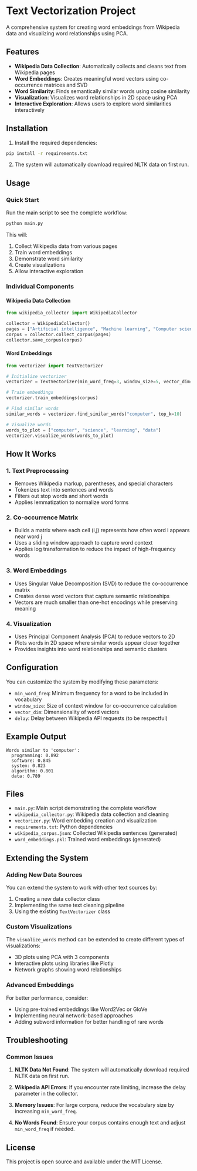 # Text Vectorization Project

A comprehensive system for creating word embeddings from Wikipedia data and visualizing word relationships using PCA.

## Features

- **Wikipedia Data Collection**: Automatically collects and cleans text from Wikipedia pages
- **Word Embeddings**: Creates meaningful word vectors using co-occurrence matrices and SVD
- **Word Similarity**: Finds semantically similar words using cosine similarity
- **Visualization**: Visualizes word relationships in 2D space using PCA
- **Interactive Exploration**: Allows users to explore word similarities interactively

## Installation

1. Install the required dependencies:
```bash
pip install -r requirements.txt
```

2. The system will automatically download required NLTK data on first run.

## Usage

### Quick Start

Run the main script to see the complete workflow:

```bash
python main.py
```

This will:
1. Collect Wikipedia data from various pages
2. Train word embeddings
3. Demonstrate word similarity
4. Create visualizations
5. Allow interactive exploration

### Individual Components

#### Wikipedia Data Collection

```python
from wikipedia_collector import WikipediaCollector

collector = WikipediaCollector()
pages = ["Artificial intelligence", "Machine learning", "Computer science"]
corpus = collector.collect_corpus(pages)
collector.save_corpus(corpus)
```

#### Word Embeddings

```python
from vectorizer import TextVectorizer

# Initialize vectorizer
vectorizer = TextVectorizer(min_word_freq=3, window_size=5, vector_dim=50)

# Train embeddings
vectorizer.train_embeddings(corpus)

# Find similar words
similar_words = vectorizer.find_similar_words("computer", top_k=10)

# Visualize words
words_to_plot = ["computer", "science", "learning", "data"]
vectorizer.visualize_words(words_to_plot)
```

## How It Works

### 1. Text Preprocessing
- Removes Wikipedia markup, parentheses, and special characters
- Tokenizes text into sentences and words
- Filters out stop words and short words
- Applies lemmatization to normalize word forms

### 2. Co-occurrence Matrix
- Builds a matrix where each cell (i,j) represents how often word i appears near word j
- Uses a sliding window approach to capture word context
- Applies log transformation to reduce the impact of high-frequency words

### 3. Word Embeddings
- Uses Singular Value Decomposition (SVD) to reduce the co-occurrence matrix
- Creates dense word vectors that capture semantic relationships
- Vectors are much smaller than one-hot encodings while preserving meaning

### 4. Visualization
- Uses Principal Component Analysis (PCA) to reduce vectors to 2D
- Plots words in 2D space where similar words appear closer together
- Provides insights into word relationships and semantic clusters

## Configuration

You can customize the system by modifying these parameters:

- `min_word_freq`: Minimum frequency for a word to be included in vocabulary
- `window_size`: Size of context window for co-occurrence calculation
- `vector_dim`: Dimensionality of word vectors
- `delay`: Delay between Wikipedia API requests (to be respectful)

## Example Output

```
Words similar to 'computer':
  programming: 0.892
  software: 0.845
  system: 0.823
  algorithm: 0.801
  data: 0.789
```

## Files

- `main.py`: Main script demonstrating the complete workflow
- `wikipedia_collector.py`: Wikipedia data collection and cleaning
- `vectorizer.py`: Word embedding creation and visualization
- `requirements.txt`: Python dependencies
- `wikipedia_corpus.json`: Collected Wikipedia sentences (generated)
- `word_embeddings.pkl`: Trained word embeddings (generated)

## Extending the System

### Adding New Data Sources
You can extend the system to work with other text sources by:
1. Creating a new data collector class
2. Implementing the same text cleaning pipeline
3. Using the existing `TextVectorizer` class

### Custom Visualizations
The `visualize_words` method can be extended to create different types of visualizations:
- 3D plots using PCA with 3 components
- Interactive plots using libraries like Plotly
- Network graphs showing word relationships

### Advanced Embeddings
For better performance, consider:
- Using pre-trained embeddings like Word2Vec or GloVe
- Implementing neural network-based approaches
- Adding subword information for better handling of rare words

## Troubleshooting

### Common Issues

1. **NLTK Data Not Found**: The system will automatically download required NLTK data on first run.

2. **Wikipedia API Errors**: If you encounter rate limiting, increase the delay parameter in the collector.

3. **Memory Issues**: For large corpora, reduce the vocabulary size by increasing `min_word_freq`.

4. **No Words Found**: Ensure your corpus contains enough text and adjust `min_word_freq` if needed.

## License

This project is open source and available under the MIT License.